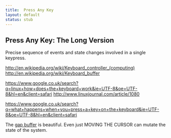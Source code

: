 ```yaml
---
title:  Press Any Key
layout: default
status: stub
---
```


Press Any Key: The Long Version
-------------------------------

Precise sequence of events and state changes involved in a single keypress.

http://en.wikipedia.org/wiki/Keyboard_controller_(computing)
http://en.wikipedia.org/wiki/Keyboard_buffer

https://www.google.co.uk/search?q=linux+how+does+the+keyboard+work&ie=UTF-8&oe=UTF-8&hl=en&client=safari
http://www.linuxjournal.com/article/1080

https://www.google.co.uk/search?q=what+happens+when+you+press+a+key+on+the+keyboard&ie=UTF-8&oe=UTF-8&hl=en&client=safari



The [gap buffer][6] is beautiful. Even just MOVING THE CURSOR can mutate the state of the system.


[5]: http://stackoverflow.com/questions/649279/what-is-best-data-structure-suitable-to-implement-editor-like-notepad
[6]: http://en.wikipedia.org/wiki/Gap_buffer

